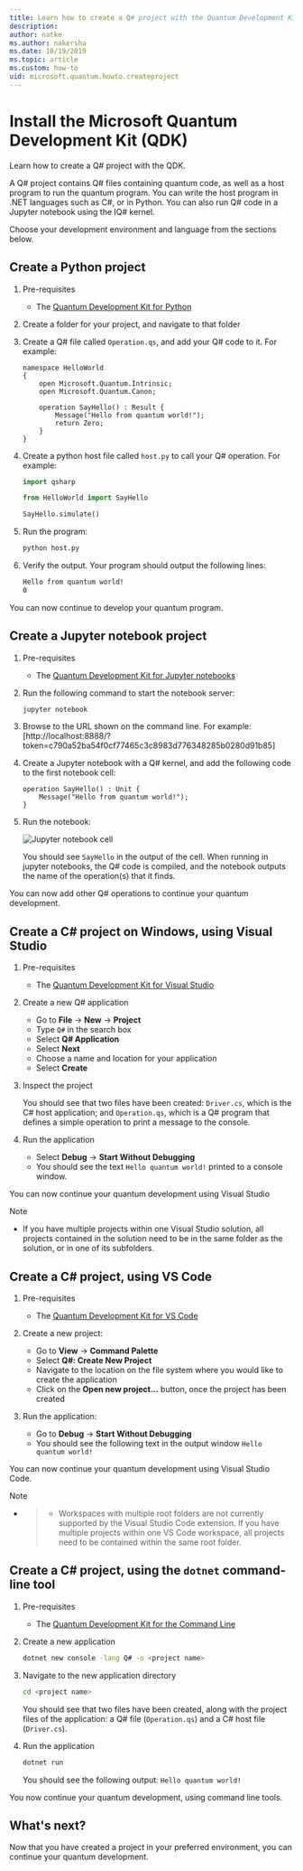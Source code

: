 ```yaml
---
title: Learn how to create a Q# project with the Quantum Development Kit (QDK)
description: 
author: natke
ms.author: nakersha
ms.date: 10/19/2019
ms.topic: article
ms.custom: how-to
uid: microsoft.quantum.howto.createproject
---
```


# Install the Microsoft Quantum Development Kit (QDK)

Learn how to create a Q# project with the QDK.

A Q# project contains Q# files containing quantum code, as well as a host program to run the quantum program. You can write the host program in .NET languages such as C#, or in Python. You can also run Q# code in a Jupyter notebook using the IQ# kernel.

Choose your development environment and language from the sections below.

## Create a Python project

1. Pre-requisites

    - The [Quantum Development Kit for Python](~/install.md#develop-with-python)

1. Create a folder for your project, and navigate to that folder

1. Create a Q# file called `Operation.qs`, and add your Q# code to it. For example:

    ```qsharp
    namespace HelloWorld
    {
        open Microsoft.Quantum.Intrinsic;
        open Microsoft.Quantum.Canon;

        operation SayHello() : Result {
            Message("Hello from quantum world!");
            return Zero;
        }
    }
    ```

1. Create a python host file called `host.py` to call your Q# operation. For example:

    ```python
    import qsharp

    from HelloWorld import SayHello

    SayHello.simulate()
    ```

1. Run the program:

    ```bash
    python host.py
    ```

1. Verify the output. Your program should output the following lines:

    ```bash
    Hello from quantum world!
    0
    ```

You can now continue to develop your quantum program.

## Create a Jupyter notebook project

1. Pre-requisites

    - The [Quantum Development Kit for Jupyter notebooks](~/install.md#develop-with-jupyter)

1. Run the following command to start the notebook server:

    ```bash
    jupyter notebook
    ```

1. Browse to the URL shown on the command line. For example: [http://localhost:8888/?token=c790a52ba54f0cf77465c3c8983d776348285b0280d91b85]

1. Create a Jupyter notebook with a Q# kernel, and add the following code to the first notebook cell:

    ```qsharp
    operation SayHello() : Unit {
        Message("Hello from quantum world!");
    }
    ```

1. Run the notebook:

    ![Jupyter notebook cell](~/media/install-guide-jupyter.png)

    You should see `SayHello` in the output of the cell. When running in jupyter notebooks, the Q# code is compiled, and the notebook outputs the name of the operation(s) that it finds.

You can now add other Q# operations to continue your quantum development.

## Create a C# project on Windows, using Visual Studio

1. Pre-requisites

    - The [Quantum Development Kit for Visual Studio](~/install.md#develop-with-visual-studio)

1. Create a new Q# application

    - Go to **File** -> **New** -> **Project**
    - Type `Q#` in the search box
    - Select **Q# Application**
    - Select **Next**
    - Choose a name and location for your application
    - Select **Create**

1. Inspect the project

    You should see that two files have been created: `Driver.cs`, which is the C# host application; and `Operation.qs`, which is a Q# program that defines a simple operation to print a message to the console.

1. Run the application

    - Select **Debug** -> **Start Without Debugging**
    - You should see the text `Hello quantum world!` printed to a console window.

You can now continue your quantum development using Visual Studio

> [!NOTE]
> * If you have multiple projects within one Visual Studio solution, all projects contained in the solution need to be in the same folder as the solution, or in one of its subfolders.  

## Create a C# project, using VS Code

1. Pre-requisites

    - The [Quantum Development Kit for VS Code](~/install.md#develop-with-vs-code)

1. Create a new project:

    - Go to **View** -> **Command Palette**
    - Select **Q#: Create New Project**
    - Navigate to the location on the file system where you would like to create the application
    - Click on the **Open new project...** button, once the project has been created

1. Run the application:

    - Go to **Debug** -> **Start Without Debugging**
    - You should see the following text in the output window `Hello quantum world!`

You can now continue your quantum development using Visual Studio Code.

> [!NOTE]
> * > * Workspaces with multiple root folders are not currently supported by the Visual Studio Code extension. If you have multiple projects within one VS Code workspace, all projects need to be contained within the same root folder.

## Create a C# project, using the `dotnet` command-line tool

1. Pre-requisites

    - The [Quantum Development Kit for the Command Line](~/install.md#develop-with-command-line)

1. Create a new application

    ```bash
    dotnet new console -lang Q# -o <project name>
    ```

1. Navigate to the new application directory

    ```bash
    cd <project name>
    ```

    You should see that two files have been created, along with the project files of the application: a Q# file (`Operation.qs`) and a C# host file (`Driver.cs`).

1. Run the application

    ```bash
    dotnet run
    ```

    You should see the following output: `Hello quantum world!`

You now continue your quantum development, using command line tools.

## What's next?

Now that you have created a project in your preferred environment, you can continue your quantum development.
